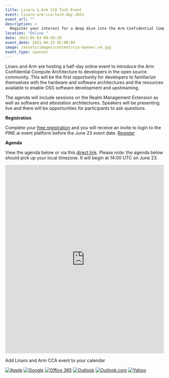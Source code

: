 ```yaml
---
title: Linaro & Arm CCA Tech Event
event: linaro-arm-cca-tech-day-2021
event_url: ""
description: >
  Register your interest for a deep dive into the Arm Confidential Compute Architecture on the 23 June 2021.
location: "Online "
date: 2021-05-03 09:59:28
event_date: 2021-06-23 02:00:00
image: /assets/images/content/cca-banner_v4.jpg
event_type: sponsor
---
```


Linaro and Arm are hosting a half-day online event to introduce the Arm Confidential Compute Architecture to developers in the open source community. This will be the first opportunity for developers to familiarize themselves with the hardware and software architectures and the resources available to enable OSS software development and upstreaming.

The agenda will include sessions on the Realm Management Extension as well as software and attestation architectures. Speakers will be presenting live and there will be opportunities for participants to ask questions.

**Registration**

Complete your [free registration](https://www.eventbrite.co.uk/e/linaro-and-arm-cca-tech-event-tickets-156790910835) and you will receive an invite to login to the PINE.ai event platform before the June 23 event date. [Register](https://www.eventbrite.co.uk/e/linaro-and-arm-cca-tech-event-tickets-156790910835)[](https://www.eventbrite.co.uk/preview?eid=156790910835/)

**Agenda**

View the agenda below or via this [direct link](https://events.pinetool.ai/2092/#sessions). Please note: the agenda below should pick up your local timezone. It will begin at 14:00 UTC on June 23. <style>
#pine-sessions {
width: 100%;
height: 600px;
border: 0;
display: block;
}</style>

<iframe id="pine-sessions" src="https://events.pinetool.ai/2092/#widgets/sessions"></iframe>

Add Linaro and Arm CCA event to your calendar

[![Apple](https://www.addevent.com/gfx/icon-emd-share-apple-t1.png)](https://www.addevent.com/event/QA6370104+apple "Apple") [![Google](https://www.addevent.com/gfx/icon-emd-share-google-t1.png)](https://www.addevent.com/event/QA6370104+google "Google") [![Office 365](https://www.addevent.com/gfx/icon-emd-share-office365-t1.png)](https://www.addevent.com/event/QA6370104+office365 "Office 365") [![Outlook](https://www.addevent.com/gfx/icon-emd-share-outlook-t1.png)](https://www.addevent.com/event/QA6370104+outlook "Outlook") [![Outlook.com](https://www.addevent.com/gfx/icon-emd-share-outlookcom-t1.png)](https://www.addevent.com/event/QA6370104+outlookcom "Outlook.com") [![Yahoo](https://www.addevent.com/gfx/icon-emd-share-yahoo-t1.png)](https://www.addevent.com/event/QA6370104+yahoo "Yahoo")
